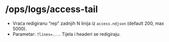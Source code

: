# /ops/logs/access-tail
- Vraća redigiranu “rep” zadnjih N linija iz `access.ndjson` (default 200, max 5000).  
- Parametar: `?lines=...`. Tijela i headeri se redigiraju.
